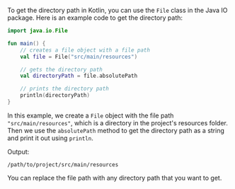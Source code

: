 To get the directory path in Kotlin, you can use the `File` class in the Java IO package. Here is an example code to get the directory path:

```kotlin
import java.io.File

fun main() {
    // creates a file object with a file path
    val file = File("src/main/resources")

    // gets the directory path
    val directoryPath = file.absolutePath

    // prints the directory path
    println(directoryPath)
}
```

In this example, we create a `File` object with the file path `"src/main/resources"`, which is a directory in the project's resources folder. Then we use the `absolutePath` method to get the directory path as a string and print it out using `println`.

Output:
```
/path/to/project/src/main/resources
```

You can replace the file path with any directory path that you want to get.